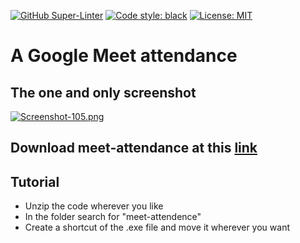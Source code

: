 [![GitHub Super-Linter](https://github.com/DanyB0/meet-attender/workflows/Lint%20Code%20Base/badge.svg)](https://github.com/marketplace/actions/super-linter)
[![Code style: black](https://img.shields.io/badge/code%20style-black-000000.svg)](https://github.com/psf/black)
[![License: MIT](https://img.shields.io/badge/License-MIT-purple.svg)](https://opensource.org/licenses/MIT)
# A Google Meet attendance

## The one and only screenshot
[![Screenshot-105.png](https://i.postimg.cc/3JsZTHjd/Screenshot-105.png)](https://postimg.cc/qzGKsS5T)

## Download meet-attendance at this [link](https://drive.google.com/drive/folders/1ujqc6nLfB78Y9p8MPdD-BJuWbVIit16l?usp=sharing)

## Tutorial
- Unzip the code wherever you like
- In the folder search for "meet-attendence"
- Create a shortcut of the .exe file and move it wherever you want
